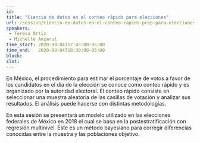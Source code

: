 ```yaml
---
id: 
title: "Ciencia de datos en el conteo rápido para elecciones"
url: /session/ciencia-de-datos-en-el-conteo-rapido-prep-para-elecciones/
speakers:
 - Teresa Ortíz
 - Michelle Anzarut
time_start: 2020-08-04T17:45:00-05:00
time_end:   2020-08-04T18:30:00-05:00
block: 
slot: 
---
```


En México, el procedimiento para estimar el porcentaje de votos a favor de los candidatos en el día de la elección se conoce como conteo rápido y es organizado por la autoridad electoral. El conteo rápido consiste en seleccionar una muestra aleatoria de las casillas de votación y analizar sus resultados. El análisis puede hacerse con distintas metodologías.

En esta sesión se presentará un modelo utilizado en las elecciones federales de México en 2018 el cual se basa en la postestratificación con regresión multinivel. Este es un método bayesiano para corregir diferencias conocidas entre la muestra y las poblaciones objetivo.